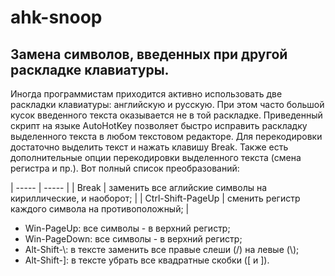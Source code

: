 # ahk-snoop
## Замена символов, введенных при другой раскладке клавиатуры.
Иногда программистам приходится активно использовать две раскладки клавиатуры: английскую и русскую. 
При этом часто большой кусок введенного текста оказывается не в той раскладке.
Приведенный скрипт на языке AutoHotKey позволяет быстро исправить раскладку выделенного текста в любом текстовом редакторе.
Для перекодировки достаточно выделить текст и нажать клавишу Break.
Также есть дополнительные опции перекодировки выделенного текста (смена регистра и пр.). Вот полный список преобразований:

| ----- | ----- |
| Break | заменить все аглийские символы на кириллические, и наоборот; |
| Ctrl-Shift-PageUp | сменить регистр каждого символа на противоположный; |

- Win-PageUp:	все символы - в верхний регистр;
- Win-PageDown:	все символы - в верхний регистр;
- Alt-Shift-\\:	в тексте заменить все правые слеши (/) на левые (\\);
- Alt-Shift-]:	в тексте убрать все квадратные скобки (\[ и \]).